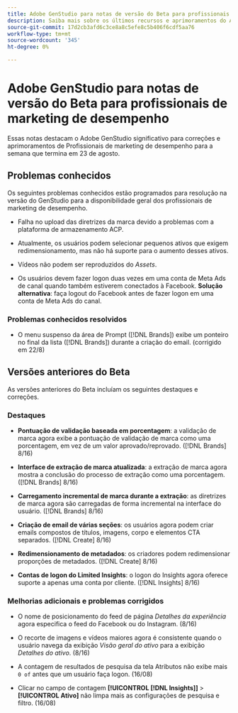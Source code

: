 ```yaml
---
title: Adobe GenStudio para notas de versão do Beta para profissionais de marketing de desempenho
description: Saiba mais sobre os últimos recursos e aprimoramentos do Adobe GenStudio para profissionais de marketing de desempenho.
source-git-commit: 17d2cb3afd6c3ce8a8c5efe8c5b406f6cdf5aa76
workflow-type: tm+mt
source-wordcount: '345'
ht-degree: 0%

---
```



# Adobe GenStudio para notas de versão do Beta para profissionais de marketing de desempenho

Essas notas destacam o Adobe GenStudio significativo para correções e aprimoramentos de Profissionais de marketing de desempenho para a semana que termina em 23 de agosto.

## Problemas conhecidos

Os seguintes problemas conhecidos estão programados para resolução na versão do GenStudio para a disponibilidade geral dos profissionais de marketing de desempenho.

* Falha no upload das diretrizes da marca devido a problemas com a plataforma de armazenamento ACP. <!-- GS-4369 -->

* Atualmente, os usuários podem selecionar pequenos ativos que exigem redimensionamento, mas não há suporte para o aumento desses ativos. <!-- GS-3131 -->

* Vídeos não podem ser reproduzidos do _Assets_. <!-- GS-3846 -->

* Os usuários devem fazer logon duas vezes em uma conta de Meta Ads de canal quando também estiverem conectados à Facebook. **Solução alternativa**: faça logout do Facebook antes de fazer logon em uma conta de Meta Ads do canal.

### Problemas conhecidos resolvidos

* O menu suspenso da área de Prompt ([!DNL Brands]) exibe um ponteiro no final da lista ([!DNL Brands]) durante a criação do email. (corrigido em 22/8) <!-- GS-4077 -->

## Versões anteriores do Beta

As versões anteriores do Beta incluíam os seguintes destaques e correções.

### Destaques

* **Pontuação de validação baseada em porcentagem**: a validação de marca agora exibe a pontuação de validação de marca como uma porcentagem, em vez de um valor aprovado/reprovado. ([!DNL Brands] 8/16)

* **Interface de extração de marca atualizada**: a extração de marca agora mostra a conclusão do processo de extração como uma porcentagem. ([!DNL Brands] 8/16)

* **Carregamento incremental de marca durante a extração**: as diretrizes de marca agora são carregadas de forma incremental na interface do usuário. ([!DNL Brands] 8/16)

* **Criação de email de várias seções**: os usuários agora podem criar emails compostos de títulos, imagens, corpo e elementos CTA separados. ([!DNL Create] 8/16)

* **Redimensionamento de metadados**: os criadores podem redimensionar proporções de metadados. ([!DNL Create] 8/16)

* **Contas de logon do Limited Insights**: o logon do Insights agora oferece suporte a apenas uma conta por cliente. ([!DNL Insights] 8/16)

### Melhorias adicionais e problemas corrigidos

* O nome de posicionamento do feed de página _Detalhes da experiência_ agora especifica o feed do Facebook ou do Instagram. (8/16)

* O recorte de imagens e vídeos maiores agora é consistente quando o usuário navega da exibição _Visão geral do ativo_ para a exibição _Detalhes do ativo_. (8/16)

* A contagem de resultados de pesquisa da tela Atributos não exibe mais `0 of` antes que um usuário faça logon.  (16/08) <!-- GS- 3665 -->

* Clicar no campo de contagem **[!UICONTROL [!DNL Insights]]** > **[!UICONTROL Ativo]** não limpa mais as configurações de pesquisa e filtro. (16/08) <!-- GS-3476 -->
